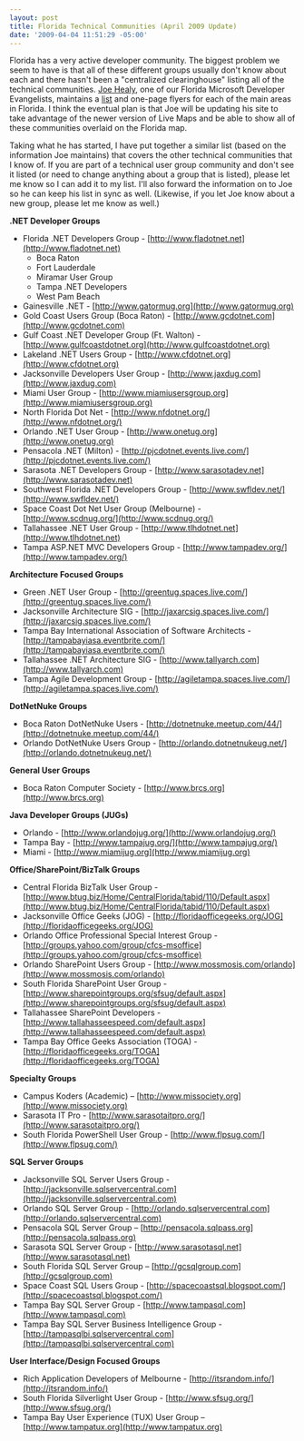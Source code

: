```yaml
---
layout: post
title: Florida Technical Communities (April 2009 Update)
date: '2009-04-04 11:51:29 -05:00'
---
```


Florida has a very active developer community. The biggest problem we seem to have is that all of these different groups usually don't know about each and there hasn't been a "centralized clearinghouse" listing all of the technical communities. [Joe Healy](http://www.devfish.net), one of our Florida Microsoft Developer Evangelists, maintains a [list](http://devfish.net/DevCommunities.aspx) and one-page flyers for each of the main areas in Florida. I think the eventual plan is that Joe will be updating his site to take advantage of the newer version of Live Maps and be able to show all of these communities overlaid on the Florida map.

Taking what he has started, I have put together a similar list (based on the information Joe maintains) that covers the other technical communities that I know of. If you are part of a technical user group community and don't see it listed (or need to change anything about a group that is listed), please let me know so I can add it to my list. I'll also forward the information on to Joe so he can keep his list in sync as well. (Likewise, if you let Joe know about a new group, please let me know as well.)

**.NET Developer Groups**

* Florida .NET Developers Group - [http://www.fladotnet.net](http://www.fladotnet.net)       
    * Boca Raton 
    * Fort Lauderdale 
    * Miramar User Group 
    * Tampa .NET Developers 
    * West Pam Beach    
* Gainesville .NET - [http://www.gatormug.org](http://www.gatormug.org) 
* Gold Coast Users Group (Boca Raton) - [http://www.gcdotnet.com](http://www.gcdotnet.com) 
* Gulf Coast .NET Developer Group (Ft. Walton) - [http://www.gulfcoastdotnet.org](http://www.gulfcoastdotnet.org) 
* Lakeland .NET Users Group - [http://www.cfdotnet.org](http://www.cfdotnet.org) 
* Jacksonville Developers User Group - [http://www.jaxdug.com](http://www.jaxdug.com) 
* Miami User Group - [http://www.miamiusersgroup.org](http://www.miamiusersgroup.org) 
* North Florida Dot Net - [http://www.nfdotnet.org/](http://www.nfdotnet.org/) 
* Orlando .NET User Group - [http://www.onetug.org](http://www.onetug.org) 
* Pensacola .NET (Milton) - [http://pjcdotnet.events.live.com/](http://pjcdotnet.events.live.com/) 
* Sarasota .NET Developers Group - [http://www.sarasotadev.net](http://www.sarasotadev.net) 
* Southwest Florida .NET Developers Group - [http://www.swfldev.net/](http://www.swfldev.net/) 
* Space Coast Dot Net User Group (Melbourne) - [http://www.scdnug.org/](http://www.scdnug.org/) 
* Tallahassee .NET User Group - [http://www.tlhdotnet.net](http://www.tlhdotnet.net) 
* Tampa ASP.NET MVC Developers Group - [http://www.tampadev.org/](http://www.tampadev.org/)  

**Architecture Focused Groups**

* Green .NET User Group - [http://greentug.spaces.live.com/](http://greentug.spaces.live.com/) 
* Jacksonville Architecture SIG - [http://jaxarcsig.spaces.live.com/](http://jaxarcsig.spaces.live.com/) 
* Tampa Bay International Association of Software Architects - [http://tampabayiasa.eventbrite.com/](http://tampabayiasa.eventbrite.com/) 
* Tallahassee .NET Architecture SIG - [http://www.tallyarch.com](http://www.tallyarch.com) 
* Tampa Agile Development Group - [http://agiletampa.spaces.live.com/](http://agiletampa.spaces.live.com/)   

**DotNetNuke Groups**

* Boca Raton DotNetNuke Users - [http://dotnetnuke.meetup.com/44/](http://dotnetnuke.meetup.com/44/) 
* Orlando DotNetNuke Users Group - [http://orlando.dotnetnukeug.net/](http://orlando.dotnetnukeug.net/)   

**General User Groups**

* Boca Raton Computer Society - [http://www.brcs.org](http://www.brcs.org)   

**Java Developer Groups (JUGs)**

* Orlando - [http://www.orlandojug.org/](http://www.orlandojug.org/) 
* Tampa Bay - [http://www.tampajug.org/](http://www.tampajug.org/) 
* Miami - [](http://www.miamijug.org/)[http://www.miamijug.org](http://www.miamijug.org)   

**Office/SharePoint/BizTalk Groups**

* Central Florida BizTalk User Group - [http://www.btug.biz/Home/CentralFlorida/tabid/110/Default.aspx](http://www.btug.biz/Home/CentralFlorida/tabid/110/Default.aspx) 
* Jacksonville Office Geeks (JOG) - [http://floridaofficegeeks.org/JOG](http://floridaofficegeeks.org/JOG) 
* Orlando Office Professional Special Interest Group - [http://groups.yahoo.com/group/cfcs-msoffice](http://groups.yahoo.com/group/cfcs-msoffice)
* Orlando SharePoint Users Group - [http://www.mossmosis.com/orlando](http://www.mossmosis.com/orlando) 
* South Florida SharePoint User Group - [http://www.sharepointgroups.org/sfsug/default.aspx](http://www.sharepointgroups.org/sfsug/default.aspx) 
* Tallahassee SharePoint Developers - [http://www.tallahasseespeed.com/default.aspx](http://www.tallahasseespeed.com/default.aspx) 
* Tampa Bay Office Geeks Association (TOGA) - [http://floridaofficegeeks.org/TOGA](http://floridaofficegeeks.org/TOGA)   

**Specialty Groups**

* Campus Koders (Academic) – [http://www.missociety.org](http://www.missociety.org) 
* Sarasota IT Pro - [http://www.sarasotaitpro.org/](http://www.sarasotaitpro.org/) 
* South Florida PowerShell User Group - [http://www.flpsug.com/](http://www.flpsug.com/)   

**SQL Server Groups**

* Jacksonville SQL Server Users Group - [http://jacksonville.sqlservercentral.com](http://jacksonville.sqlservercentral.com) 
* Orlando SQL Server Group - [http://orlando.sqlservercentral.com](http://orlando.sqlservercentral.com) 
* Pensacola SQL Server Group – [http://pensacola.sqlpass.org](http://pensacola.sqlpass.org) 
* Sarasota SQL Server Group - [http://www.sarasotasql.net](http://www.sarasotasql.net) 
* South Florida SQL Server Group – [http://gcsqlgroup.com](http://gcsqlgroup.com) 
* Space Coast SQL Users Group - [http://spacecoastsql.blogspot.com/](http://spacecoastsql.blogspot.com/) 
* Tampa Bay SQL Server Group - [http://www.tampasql.com](http://www.tampasql.com) 
* Tampa Bay SQL Server Business Intelligence Group - [http://tampasqlbi.sqlservercentral.com](http://tampasqlbi.sqlservercentral.com)   

**User Interface/Design Focused Groups**

* Rich Application Developers of Melbourne - [http://itsrandom.info/](http://itsrandom.info/) 
* South Florida Silverlight User Group - [http://www.sfsug.org/](http://www.sfsug.org/)
* Tampa Bay User Experience (TUX) User Group – [http://www.tampatux.org](http://www.tampatux.org) 
